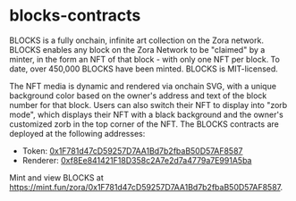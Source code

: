 # blocks-contracts

BLOCKS is a fully onchain, infinite art collection on the Zora network. BLOCKS enables any block on the Zora Network to be "claimed" by a minter, in the form an NFT of that block - with only one NFT per block. To date, over 450,000 BLOCKS have been minted. BLOCKS is MIT-licensed.

The NFT media is dynamic and rendered via onchain SVG, with a unique background color based on the owner's address and text of the block number for that block. Users can also switch their NFT to display into "zorb mode", which displays their NFT with a black background and the owner's customized zorb in the top corner of the NFT. The BLOCKS contracts are deployed at the following addresses:

- Token: [0x1F781d47cD59257D7AA1Bd7b2fbaB50D57AF8587](https://explorer.zora.energy/address/0x1F781d47cD59257D7AA1Bd7b2fbaB50D57AF8587?tab=contact_code)
- Renderer: [0xf8Ee841421F18D358c2A7e2d7a4779a7E991A5ba](https://explorer.zora.energy/address/0xf8Ee841421F18D358c2A7e2d7a4779a7E991A5ba?tab=contract)

Mint and view BLOCKS at https://mint.fun/zora/0x1F781d47cD59257D7AA1Bd7b2fbaB50D57AF8587.

